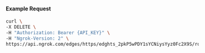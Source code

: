 <!-- Code generated for API Clients. DO NOT EDIT. -->

#### Example Request

```bash
curl \
-X DELETE \
-H "Authorization: Bearer {API_KEY}" \
-H "Ngrok-Version: 2" \
https://api.ngrok.com/edges/https/edghts_2pkP5wPDY1sYCNiysYyz0Fc2X9S/routes/edghtsrt_2pkP5yn4gMbna6Dpl7SD4O4L1zH/circuit_breaker
```
